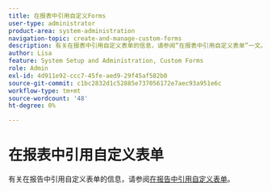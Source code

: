 ```yaml
---
title: 在报表中引用自定义Forms
user-type: administrator
product-area: system-administration
navigation-topic: create-and-manage-custom-forms
description: 有关在报表中引用自定义表单的信息，请参阅“在报表中引用自定义表单”一文。
author: Lisa
feature: System Setup and Administration, Custom Forms
role: Admin
exl-id: 4d911e92-ccc7-45fe-aed9-29f45af582b0
source-git-commit: c1bc2832d1c52885e737056172e7aec93a951e6c
workflow-type: tm+mt
source-wordcount: '48'
ht-degree: 0%

---
```


# 在报表中引用自定义表单

有关在报告中引用自定义表单的信息，请参阅[在报告中引用自定义表单](../../../reports-and-dashboards/reports/creating-and-managing-reports/reference-custom-form-report.md)。
